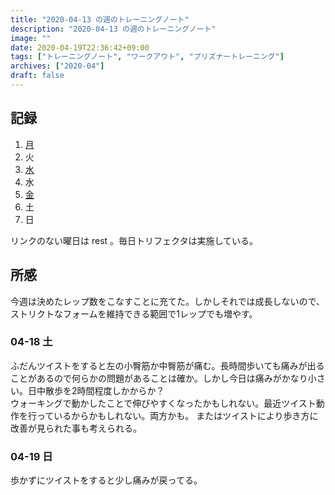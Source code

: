 ```yaml
---
title: "2020-04-13 の週のトレーニングノート"
description: "2020-04-13 の週のトレーニングノート"
image: ""
date: 2020-04-19T22:36:42+09:00
tags: ["トレーニングノート", "ワークアウト", "プリズナートレーニング"]
archives: ["2020-04"]
draft: false
---
```


## 記録

1. [月](https://scrapbox.io/tbsmcd-memo/2020-04-13)
1. 火
1. [水](https://scrapbox.io/tbsmcd-memo/2020-04-15)
1. 水
1. [金](https://scrapbox.io/tbsmcd-memo/2020-04-17)
1. 土
1. 日

リンクのない曜日は rest 。毎日トリフェクタは実施している。


## 所感

今週は決めたレップ数をこなすことに充てた。しかしそれでは成長しないので、ストリクトなフォームを維持できる範囲で1レップでも増やす。

### 04-18 土
ふだんツイストをすると左の小臀筋か中臀筋が痛む。長時間歩いても痛みが出ることがあるので何らかの問題があることは確か。しかし今日は痛みがかなり小さい。日中散歩を2時間程度しかからか？  
ウォーキングで動かしたことで伸びやすくなったかもしれない。最近ツイスト動作を行っているからかもしれない。両方かも。
またはツイストにより歩き方に改善が見られた事も考えられる。

### 04-19 日

歩かずにツイストをすると少し痛みが戻ってる。

